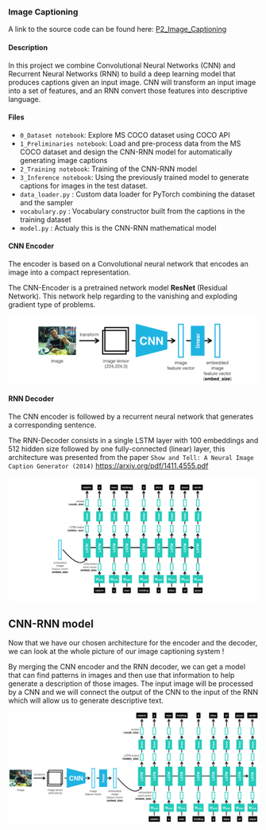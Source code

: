 ### Image Captioning

A link to the source code can be found here:
[P2_Image_Captioning](https://github.com/vnegreanu/UCCV/tree/master/02_Image_Captioning)

#### Description

In this project we combine Convolutional Neural Networks (CNN) and Recurrent Neural Networks (RNN) to build a deep learning model that produces captions given an input image.
CNN will transform an input image into a set of features, and an RNN convert those features into descriptive language.

#### Files
* `0_Dataset notebook`: Explore MS COCO dataset using COCO API
* `1_Preliminaries notebook`: Load and pre-process data from the MS COCO dataset and design the CNN-RNN model for automatically generating image captions
* `2_Training notebook`: Training of the CNN-RNN model
* `3_Inference notebook`: Using the previously trained model to generate captions for images in the test dataset.
* `data_loader.py` : Custom data loader for PyTorch combining the dataset and the sampler
* `vocabulary.py` : Vocabulary constructor built from the captions in the training dataset
* `model.py` : Actualy this is the CNN-RNN mathematical model 

#### CNN Encoder
The encoder is based on a Convolutional neural network that encodes an image into a compact representation.

The CNN-Encoder is a pretrained network model **ResNet** (Residual Network). This network help regarding to the vanishing and exploding gradient type of problems. 

![Encoder](images/encoder.png)


#### RNN Decoder
The CNN encoder is followed by a recurrent neural network that generates a corresponding sentence.

The RNN-Decoder consists in a single LSTM layer with 100 embeddings and 512 hidden size followed by one fully-connected (linear) layer, this architecture was presented from the paper `Show and Tell: A Neural Image Caption Generator (2014)` https://arxiv.org/pdf/1411.4555.pdf 

![Decoder](images/decoder.png)

## CNN-RNN model 
Now that we have our chosen architecture for the encoder and the decoder, we can look at the whole picture of
our image captioning system !

By merging the CNN encoder and the RNN decoder, we can get a model that can find patterns in images and then use that information to help generate a description of those images. The input image will be processed by a CNN and we will connect the output of the CNN to the input of the RNN which will allow us to generate descriptive text.

![CNN-RNN model](images/encoder-decoder.png)


